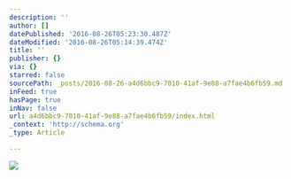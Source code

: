 ```yaml
---
description: ''
author: []
datePublished: '2016-08-26T05:23:30.487Z'
dateModified: '2016-08-26T05:14:39.474Z'
title: ''
publisher: {}
via: {}
starred: false
sourcePath: _posts/2016-08-26-a4d6bbc9-7010-41af-9e88-a7fae4b6fb59.md
inFeed: true
hasPage: true
inNav: false
url: a4d6bbc9-7010-41af-9e88-a7fae4b6fb59/index.html
_context: 'http://schema.org'
_type: Article

---
```

![](https://the-grid-user-content.s3-us-west-2.amazonaws.com/ab40adc7-f36e-4fac-92a8-839347c679be.png)